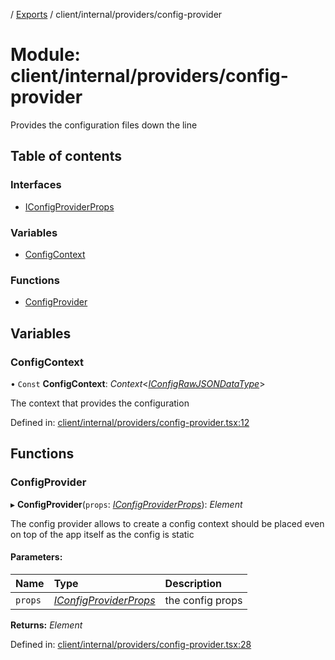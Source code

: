 [](../README.md) / [Exports](../modules.md) / client/internal/providers/config-provider

# Module: client/internal/providers/config-provider

Provides the configuration files down the line

## Table of contents

### Interfaces

- [IConfigProviderProps](../interfaces/client_internal_providers_config_provider.iconfigproviderprops.md)

### Variables

- [ConfigContext](client_internal_providers_config_provider.md#configcontext)

### Functions

- [ConfigProvider](client_internal_providers_config_provider.md#configprovider)

## Variables

### ConfigContext

• `Const` **ConfigContext**: *Context*<[*IConfigRawJSONDataType*](../interfaces/config.iconfigrawjsondatatype.md)\>

The context that provides the configuration

Defined in: [client/internal/providers/config-provider.tsx:12](https://github.com/onzag/itemize/blob/3efa2a4a/client/internal/providers/config-provider.tsx#L12)

## Functions

### ConfigProvider

▸ **ConfigProvider**(`props`: [*IConfigProviderProps*](../interfaces/client_internal_providers_config_provider.iconfigproviderprops.md)): *Element*

The config provider allows to create a config context
should be placed even on top of the app itself
as the config is static

#### Parameters:

Name | Type | Description |
:------ | :------ | :------ |
`props` | [*IConfigProviderProps*](../interfaces/client_internal_providers_config_provider.iconfigproviderprops.md) | the config props    |

**Returns:** *Element*

Defined in: [client/internal/providers/config-provider.tsx:28](https://github.com/onzag/itemize/blob/3efa2a4a/client/internal/providers/config-provider.tsx#L28)
